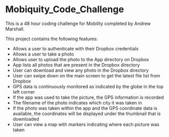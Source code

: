 # Mobiquity_Code_Challenge
This is a 48 hour coding challenge for Mobility completed by Andrew Marshall. 

This project contains the following features:
- Allows a user to authenticate with their Dropbox credentials
- Allows a user to take a photo
- Allows user to upload the photo to the App directory on Dropbox
- App lists all photos that are present in the Dropbox directory
- User can download and view any photo in the Dropbox directory
- User can swipe down on the main screen to get the latest file list from Dropbox
- GPS data is continuously monitored as indicated by the globe in the top left corner
- If the app was used to take the picture, the GPS information is recorded 
- The filename of the photo indicates which city it was taken in 
- If the photo was taken within the app and the GPS coordinate data is available, the coordinates will be displayed under the thumbnail that is downloaded 
- User can view a map with markers indicating where each picture was taken
